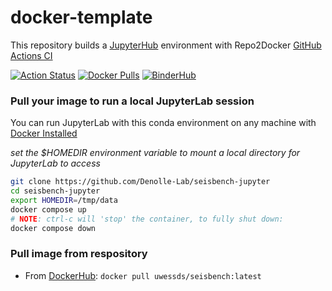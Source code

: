 # docker-template
This repository builds a [JupyterHub](https://jupyter.org/hub) environment with Repo2Docker [GitHub Actions CI](https://github.com/jupyterhub/repo2docker-action)

[![Action Status](https://github.com/Denolle-Lab/seisbench-jupyter/workflows/CI/badge.svg)](https://github.com/Denolle-Lab/seisbench-jupyter/actions)
[![Docker Pulls](https://img.shields.io/docker/pulls/uwessds/seisbench)](https://hub.docker.com/r/uwessds/seisbench/tags)
[![BinderHub](https://mybinder.org/badge_logo.svg)](https://mybinder.org/v2/gh/Denolle-Lab/seisbench-jupyter/HEAD?urlpath=lab)


### Pull your image to run a local JupyterLab session

You can run JupyterLab with this conda environment on any machine with [Docker Installed](https://docs.docker.com/get-docker/)

*set the $HOMEDIR environment variable to mount a local directory for JupyterLab to access*

```bash
git clone https://github.com/Denolle-Lab/seisbench-jupyter
cd seisbench-jupyter
export HOMEDIR=/tmp/data
docker compose up
# NOTE: ctrl-c will 'stop' the container, to fully shut down:
docker compose down
```

### Pull image from respository

* From [DockerHub](https://hub.docker.com/r/uwessds/seisbench/tags): `docker pull uwessds/seisbench:latest`

